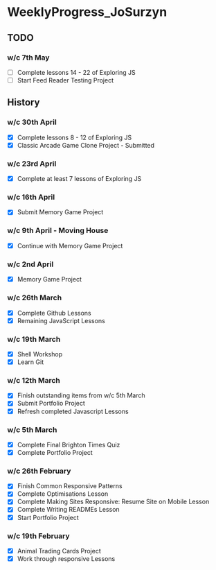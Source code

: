 # WeeklyProgress_JoSurzyn

## TODO
### w/c 7th May
- [ ] Complete lessons 14 - 22 of Exploring JS
- [ ] Start Feed Reader Testing Project

## History
### w/c 30th April
- [x] Complete lessons 8 - 12 of Exploring JS
- [x] Classic Arcade Game Clone Project - Submitted

### w/c 23rd April
- [x] Complete at least 7 lessons of Exploring JS

### w/c 16th April
- [x] Submit Memory Game Project

### w/c 9th April - Moving House
- [x] Continue with Memory Game Project

### w/c 2nd April
- [x] Memory Game Project

### w/c 26th March
- [x] Complete Github Lessons
- [x] Remaining JavaScript Lessons

### w/c 19th March
- [x] Shell Workshop
- [x] Learn Git

### w/c 12th March
- [x] Finish outstanding items from w/c 5th March
- [x] Submit Portfolio Project
- [x] Refresh completed Javascript Lessons

### w/c 5th March
- [x] Complete Final Brighton Times Quiz
- [x] Complete Portfolio Project

### w/c 26th February
- [x] Finish Common Responsive Patterns
- [x] Complete Optimisations Lesson
- [x] Complete Making Sites Responsive: Resume Site on Mobile Lesson
- [x] Complete Writing READMEs Lesson
- [x] Start Portfolio Project

### w/c 19th February
- [x] Animal Trading Cards Project
- [x] Work through responsive Lessons

